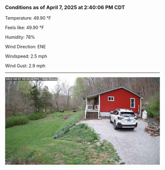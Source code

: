 ### Conditions as of April 7, 2025 at 2:40:06 PM CDT 

Temperature: 49.90 &deg;F

Feels like: 49.90 &deg;F

Humidity: 78%

Wind Direction: ENE

Windspeed: 2.5 mph

Wind Gust: 2.9 mph

---

<img src="./images/latest.jpeg"/>

